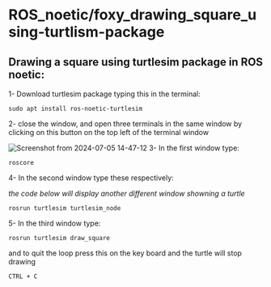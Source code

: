 # ROS_noetic/foxy_drawing_square_using-turtlism-package

## Drawing a square using turtlesim package in ROS noetic:
1- Download turtlesim package typing this in the terminal:
```
sudo apt install ros-noetic-turtlesim
```
2- close the window, and open three terminals in the same window by clicking on this button on the top left of the terminal window

![Screenshot from 2024-07-05 14-47-12](https://github.com/Mapoto99/ROS_noetic-foxy_drawing_square_using-turtlism-package/assets/174211031/7621e899-6cd0-48ed-aeb4-5a6076c550db)
3- In the first  window type:
```
roscore
```
4- In the second window type these respectively:

*the code below will display another different window showning a turtle*
```
rosrun turtlesim turtlesim_node
```
5- In the third window type:
```
rosrun turtlesim draw_square
```
and to quit the loop press this on the key board and the turtle will stop drawing
```
CTRL + C
```
